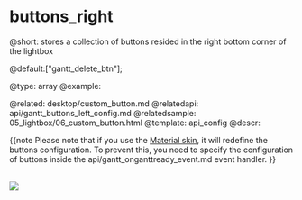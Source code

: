 buttons_right
=============

@short: stores a collection of buttons resided in the right bottom corner of the lightbox

@default:["gantt_delete_btn"];

@type: array
@example:
<style>
    .complete_button{
        margin-top: 2px;
        background-image:url("common/v_complete.png");
        width: 20px;
    }
</style>
<script>
	gantt.locale.labels["complete_button"] = "Complete";
    gantt.attachEvent("onGanttReady", function(){							   /*!*/ 
        gantt.config.buttons_right = ["gantt_delete_btn","complete_button"];   /*!*/                              
    });																		   /*!*/ 
	gantt.init("gantt_here");

	gantt.attachEvent("onLightboxButton", function(button_id, node, e){
		if(button_id == "complete_button"){
			var id = gantt.getState().lightbox;
        	gantt.getTask(id).progress = 1;
        	gantt.updateTask(id);
        	gantt.hideLightbox();
		}
	});
</script>

@related:
	 desktop/custom_button.md
@relatedapi:
	api/gantt_buttons_left_config.md
@relatedsample:
	05_lightbox/06_custom_button.html
@template:	api_config
@descr:

{{note
Please note that if you use the [Material skin](desktop/skins.md#materialskin), it will redefine the buttons configuration. 
To prevent this, you need to specify the configuration of buttons inside the api/gantt_onganttready_event.md event handler.
}}

<br>
<img src="api/property_buttons_left.png"/>